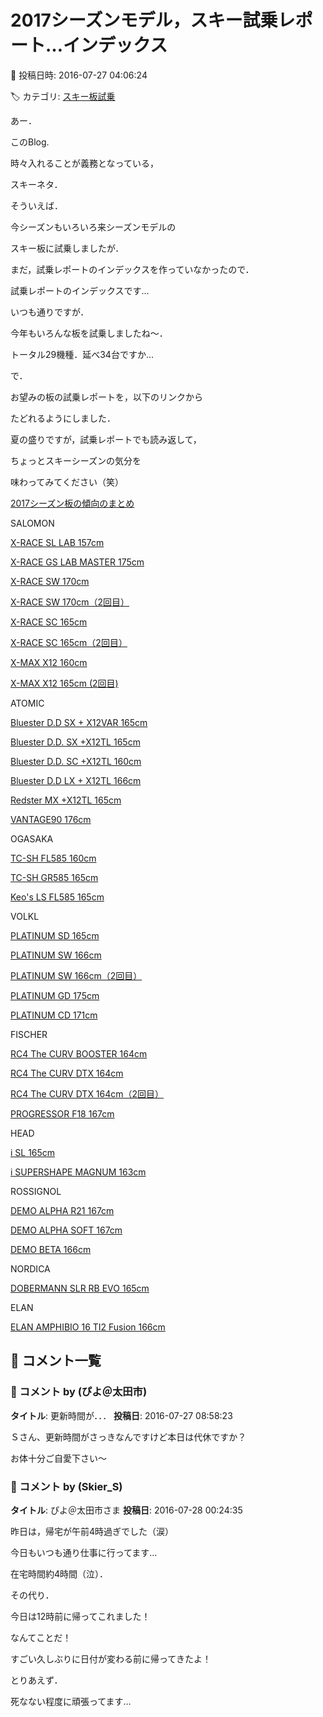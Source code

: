 # 2017シーズンモデル，スキー試乗レポート…インデックス

📅 投稿日時: 2016-07-27 04:06:24

🏷️ カテゴリ: [スキー板試乗](c0bd8048615710cee890e403a36cc9a2b.md)

あー．


このBlog.


時々入れることが義務となっている，


スキーネタ．





そういえば．


今シーズンもいろいろ来シーズンモデルの


スキー板に試乗しましたが．


まだ，試乗レポートのインデックスを作っていなかったので．


試乗レポートのインデックスです…





いつも通りですが．


今年もいろんな板を試乗しましたね～．


トータル29機種．延べ34台ですか…





で．


お望みの板の試乗レポートを，以下のリンクから


たどれるようにしました．





夏の盛りですが，試乗レポートでも読み返して，


ちょっとスキーシーズンの気分を


味わってみてください（笑）





[2017シーズン板の傾向のまとめ](e757ac0b6034519a64c17f75746414b25.md)





SALOMON


[X-RACE SL LAB 157cm](e9cb1b271bf4c3f6181f34fa44f038b0c.md)


[X-RACE GS LAB MASTER 175cm](ef19146e29ad10c3581821c577c54d184.md)


[X-RACE SW 170cm](e9cb1b271bf4c3f6181f34fa44f038b0c.md)


[X-RACE SW 170cm（2回目）](eb9c0d1b92068640f5406a1d9dd357572.md)


[X-RACE SC 165cm](ef19146e29ad10c3581821c577c54d184.md)


[X-RACE SC 165cm（2回目）](eb9c0d1b92068640f5406a1d9dd357572.md)


[X-MAX X12 160cm](ed6a3d992767fbe4d98f3519f6c30dfd6.md)


[X-MAX X12 165cm (2回目)](eb42b321d63d576f00b7b939d954b7da6.md)








ATOMIC


[Bluester D.D SX + X12VAR 165cm](e957f4d150b50f5605af37f92dae1aad6.md)


[Bluester D.D. SX +X12TL 165cm](ef2bdcd39e2398abe713c7a7835cdcc95.md)


[Bluester D.D. SC +X12TL 160cm](ef2bdcd39e2398abe713c7a7835cdcc95.md)


[Bluester D.D LX + X12TL 166cm](e6f87d9a92258e512d03a2c391a5a72c5.md)


[Redster MX +X12TL 165cm](e957f4d150b50f5605af37f92dae1aad6.md)


[VANTAGE90 176cm](e6f87d9a92258e512d03a2c391a5a72c5.md)








OGASAKA


[TC-SH FL585 160cm](e217aa197a12a3ba43829a537835015fe.md)


[TC-SH GR585 165cm](e217aa197a12a3ba43829a537835015fe.md)


[Keo's LS FL585 165cm](e910d3df456945db2759cfb94d61ed582.md)








VOLKL


[PLATINUM SD 165cm](ea32ca6e1647a8d8eecc7f28e47d4d228.md)


[PLATINUM SW 166cm](e66cfc2f781e8163bb427bbe1dfc8faae.md)


[PLATINUM SW 166cm（2回目）](ecd0a5e057af1ca98ab4f1f00fb79295a.md)


[PLATINUM GD 175cm](e66cfc2f781e8163bb427bbe1dfc8faae.md)


[PLATINUM CD 171cm](ea32ca6e1647a8d8eecc7f28e47d4d228.md)








FISCHER


[RC4 The CURV BOOSTER 164cm](ec14bcfb00dde81784374c104b1984444.md)


[RC4 The CURV DTX 164cm](ec14bcfb00dde81784374c104b1984444.md)


[RC4 The CURV DTX 164cm（2回目）](e25923732e5e41294cec37be9cd977f56.md)


[PROGRESSOR F18 167cm](e25923732e5e41294cec37be9cd977f56.md)








HEAD


[i SL 165cm](ef7b12b3c9319fd6474e3334c95b3f9a9.md)


[i SUPERSHAPE MAGNUM 163cm](ef7b12b3c9319fd6474e3334c95b3f9a9.md)








ROSSIGNOL


[DEMO ALPHA R21 167cm](e8c68c47b25b6fd7161164c55bac1f181.md)


[DEMO ALPHA SOFT 167cm](e852fd4531c77f3de5f5f93de4a4eb880.md)


[DEMO BETA 166cm](e852fd4531c77f3de5f5f93de4a4eb880.md)








NORDICA


[DOBERMANN SLR RB EVO 165cm](e41f76fc4ecb4418c721b05c9fedccaaa.md)








ELAN


[ELAN AMPHIBIO 16 TI2 Fusion 166cm](e0540576763051a40e05ff0b9050c1208.md)

## 💬 コメント一覧

### 💬 コメント by (ぴよ＠太田市)
**タイトル**: 更新時間が．．．
**投稿日**: 2016-07-27 08:58:23

Ｓさん、更新時間がさっきなんですけど本日は代休ですか？



お体十分ご自愛下さい～

### 💬 コメント by (Skier_S)
**タイトル**: ぴよ＠太田市さま
**投稿日**: 2016-07-28 00:24:35

昨日は，帰宅が午前4時過ぎでした（涙）

今日もいつも通り仕事に行ってます…

在宅時間約4時間（泣）．



その代り．

今日は12時前に帰ってこれました！

なんてことだ！

すごい久しぶりに日付が変わる前に帰ってきたよ！



とりあえず．

死なない程度に頑張ってます…

